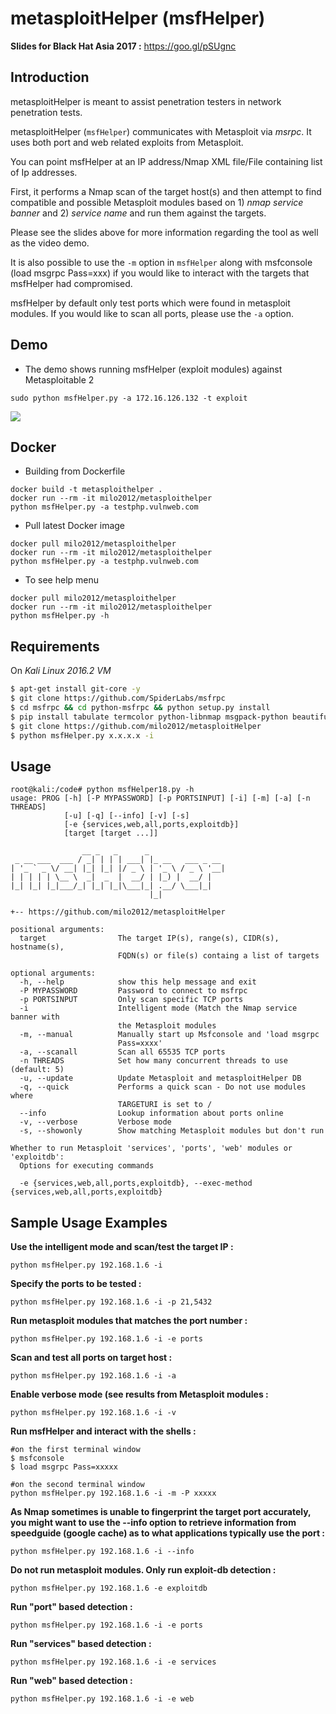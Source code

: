 metasploitHelper (msfHelper)
================  
**Slides for Black Hat Asia 2017 :**
https://goo.gl/pSUgnc

## Introduction
metasploitHelper is meant to assist penetration testers in network penetration tests.

metasploitHelper (`msfHelper`) communicates with Metasploit via *msrpc*. It uses both port and web related exploits from Metasploit.

You can point msfHelper at an IP address/Nmap XML file/File containing list of Ip addresses.

First, it performs a Nmap scan of the target host(s) and then attempt to find compatible and possible Metasploit modules based on 1) *nmap service banner* and 2) *service name* and run them against the targets.  

Please see the slides above for more information regarding the tool as well as the video demo.

It is also possible to use the `-m` option in `msfHelper` along with msfconsole (load msgrpc Pass=xxx) if you would like to interact with the targets that msfHelper had compromised.

msfHelper by default only test ports which were found in metasploit modules.  If you would like to scan all ports, please use the `-a` option.
  
## Demo  
- The demo shows running msfHelper (exploit modules) against Metasploitable 2   
```
sudo python msfHelper.py -a 172.16.126.132 -t exploit
```
<a href="https://asciinema.org/a/9ZQ6OVWDpv0XMbpOWvvBhEB2A?autoplay=1" target="_blank"><img src="https://preview.ibb.co/no2GTo/Screen_Shot_2018_07_29_at_10_02_53_PM.png"/></a>  
  
## Docker

- Building from Dockerfile

```
docker build -t metasploithelper .
docker run --rm -it milo2012/metasploithelper
python msfHelper.py -a testphp.vulnweb.com
```

- Pull latest Docker image

```
docker pull milo2012/metasploithelper
docker run --rm -it milo2012/metasploithelper
python msfHelper.py -a testphp.vulnweb.com
```

- To see help menu

```  
docker pull milo2012/metasploithelper
docker run --rm -it milo2012/metasploithelper
python msfHelper.py -h
```
## Requirements

On *Kali Linux 2016.2 VM*

```bash
$ apt-get install git-core -y
$ git clone https://github.com/SpiderLabs/msfrpc
$ cd msfrpc && cd python-msfrpc && python setup.py install
$ pip install tabulate termcolor python-libnmap msgpack-python beautifulsoup4 termcolor requests
$ git clone https://github.com/milo2012/metasploitHelper
$ python msfHelper.py x.x.x.x -i
```  

## Usage

```
root@kali:/code# python msfHelper18.py -h
usage: PROG [-h] [-P MYPASSWORD] [-p PORTSINPUT] [-i] [-m] [-a] [-n THREADS]
            [-u] [-q] [--info] [-v] [-s]
            [-e {services,web,all,ports,exploitdb}]
            [target [target ...]]

                __ _   _      _                 
 _ __ ___  ___ / _| | | | ___| |_ __   ___ _ __
| '_ ` _ \/ __| |_| |_| |/ _ \ | '_ \ / _ \ '__|
| | | | | \__ \  _|  _  |  __/ | |_) |  __/ |   
|_| |_| |_|___/_| |_| |_|\___|_| .__/ \___|_|   
                               |_|              

+-- https://github.com/milo2012/metasploitHelper

positional arguments:
  target                The target IP(s), range(s), CIDR(s), hostname(s),
                        FQDN(s) or file(s) containg a list of targets

optional arguments:
  -h, --help            show this help message and exit
  -P MYPASSWORD         Password to connect to msfrpc
  -p PORTSINPUT         Only scan specific TCP ports
  -i                    Intelligent mode (Match the Nmap service banner with
                        the Metasploit modules
  -m, --manual          Manually start up Msfconsole and 'load msgrpc
                        Pass=xxxx'
  -a, --scanall         Scan all 65535 TCP ports
  -n THREADS            Set how many concurrent threads to use (default: 5)
  -u, --update          Update Metasploit and metasploitHelper DB
  -q, --quick           Performs a quick scan - Do not use modules where
                        TARGETURI is set to /
  --info                Lookup information about ports online
  -v, --verbose         Verbose mode
  -s, --showonly        Show matching Metasploit modules but don't run

Whether to run Metasploit 'services', 'ports', 'web' modules or 'exploitdb':
  Options for executing commands

  -e {services,web,all,ports,exploitdb}, --exec-method {services,web,all,ports,exploitdb}
```  

## Sample Usage Examples

**Use the intelligent mode and scan/test the target IP :**
```
python msfHelper.py 192.168.1.6 -i
```

**Specify the ports to be tested :**
```
python msfHelper.py 192.168.1.6 -i -p 21,5432
```

**Run metasploit modules that matches the port number :**
```
python msfHelper.py 192.168.1.6 -i -e ports
```

**Scan and test all ports on target host :**
```
python msfHelper.py 192.168.1.6 -i -a
```

**Enable verbose mode (see results from Metasploit modules :**
```
python msfHelper.py 192.168.1.6 -i -v
```

**Run msfHelper and interact with the shells :**
```
#on the first terminal window
$ msfconsole
$ load msgrpc Pass=xxxxx

#on the second terminal window
python msfHelper.py 192.168.1.6 -i -m -P xxxxx
```

**As Nmap sometimes is unable to fingerprint the target port accurately, you might want to use the --info option to retrieve information from speedguide (google cache) as to what applications typically use the port :**
```
python msfHelper.py 192.168.1.6 -i --info
```

**Do not run metasploit modules. Only run exploit-db detection :**
```
python msfHelper.py 192.168.1.6 -e exploitdb
```

**Run "port" based detection :**
```
python msfHelper.py 192.168.1.6 -i -e ports
```

**Run "services" based detection :**
```
python msfHelper.py 192.168.1.6 -i -e services
```

**Run "web" based detection :**
```
python msfHelper.py 192.168.1.6 -i -e web
```
